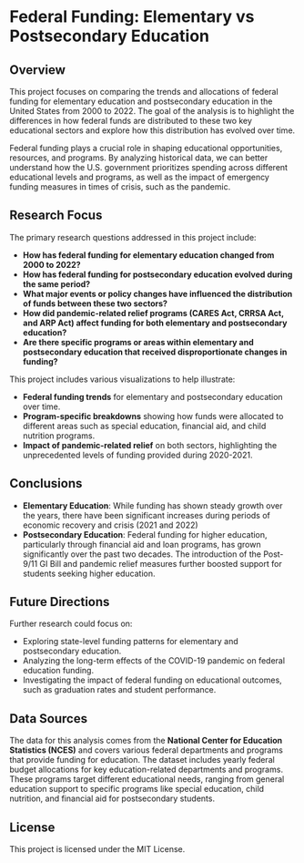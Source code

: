 # Federal Funding: Elementary vs Postsecondary Education

## Overview

This project focuses on comparing the trends and allocations of federal funding for elementary education and postsecondary education in the United States from 2000 to 2022. The goal of the analysis is to highlight the differences in how federal funds are distributed to these two key educational sectors and explore how this distribution has evolved over time.

Federal funding plays a crucial role in shaping educational opportunities, resources, and programs. By analyzing historical data, we can better understand how the U.S. government prioritizes spending across different educational levels and programs, as well as the impact of emergency funding measures in times of crisis, such as the pandemic.

## Research Focus

The primary research questions addressed in this project include:
- **How has federal funding for elementary education changed from 2000 to 2022?**
- **How has federal funding for postsecondary education evolved during the same period?**
- **What major events or policy changes have influenced the distribution of funds between these two sectors?**
- **How did pandemic-related relief programs (CARES Act, CRRSA Act, and ARP Act) affect funding for both elementary and postsecondary education?**
- **Are there specific programs or areas within elementary and postsecondary education that received disproportionate changes in funding?**

This project includes various visualizations to help illustrate:
- **Federal funding trends** for elementary and postsecondary education over time.
- **Program-specific breakdowns** showing how funds were allocated to different areas such as special education, financial aid, and child nutrition programs.
- **Impact of pandemic-related relief** on both sectors, highlighting the unprecedented levels of funding provided during 2020-2021.

## Conclusions

- **Elementary Education**: While funding has shown steady growth over the years, there have been significant increases during periods of economic recovery and crisis (2021 and 2022)
- **Postsecondary Education**: Federal funding for higher education, particularly through financial aid and loan programs, has grown significantly over the past two decades. The introduction of the Post-9/11 GI Bill and pandemic relief measures further boosted support for students seeking higher education.

## Future Directions

Further research could focus on:
- Exploring state-level funding patterns for elementary and postsecondary education.
- Analyzing the long-term effects of the COVID-19 pandemic on federal education funding.
- Investigating the impact of federal funding on educational outcomes, such as graduation rates and student performance.

## Data Sources

The data for this analysis comes from the **National Center for Education Statistics (NCES)** and covers various federal departments and programs that provide funding for education. The dataset includes yearly federal budget allocations for key education-related departments and programs. These programs target different educational needs, ranging from general education support to specific programs like special education, child nutrition, and financial aid for postsecondary students.

## License

This project is licensed under the MIT License.
